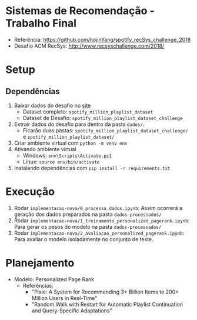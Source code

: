 # Sistemas de Recomendação - Trabalho Final

- Referência: https://github.com/hojinYang/spotify_recSys_challenge_2018
- Desafio ACM RecSys: http://www.recsyschallenge.com/2018/

# Setup

## Dependências

1. Baixar dados do desafio no [site](https://www.aicrowd.com/challenges/spotify-million-playlist-dataset-challenge#dataset)
   - Dataset completo: `spotify_million_playlist_dataset`
   - Dataset de Desafio: `spotify_million_playlist_dataset_challenge`
1. Extrair dados do desafio para dentro da pasta `dados/`.
   - Ficarão duas pastas: `spotify_million_playlist_dataset_challenge/` e `spotify_million_playlist_dataset/`
1. Criar ambiente virtual com `python -m venv env`
1. Ativando ambiente virtual
   - Windows: `env\Scripts\Activate.ps1`
   - Linux: `source env/bin/activate`
1. Instalando dependências com `pip install -r requirements.txt`


# Execução

1. Rodar `implementacao-nova/0_processa_dados.ipynb`: Assim ocorrerá a geração dos dados preparados na pasta `dados-processados/`
1. Rodar `implementacao-nova/1_treinamento_personalized_pagerank.ipynb`: Para gerar os pesos do modelo na pasta `dados-processados/`
1. Rodar `implementacao-nova/2_avaliacao_personalized_pagerank.ipynb`: Para avaliar o modelo isoladamente no conjunto de teste.

# Planejamento

- Modelo: Personalized Page Rank
   - Referências:
       - "Pixie: A System for Recommending 3+ Billion Items to 200+ Million Users in Real-Time"
       - "Random Walk with Restart for Automatic Playlist Continuation and Query-Specific Adaptations"

